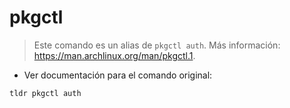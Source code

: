 # pkgctl

> Este comando es un alias de `pkgctl auth`.
> Más información: <https://man.archlinux.org/man/pkgctl.1>.

- Ver documentación para el comando original:

`tldr pkgctl auth`
